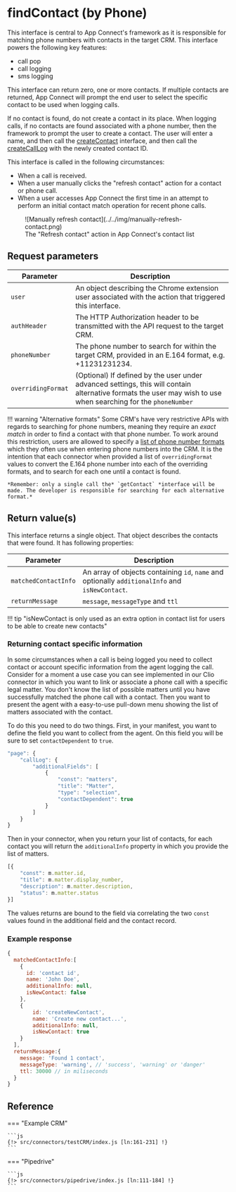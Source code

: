# findContact (by Phone)

This interface is central to App Connect's framework as it is responsible for matching phone numbers with contacts in the target CRM. This interface powers the following key features:

* call pop
* call logging
* sms logging

This interface can return zero, one or more contacts. If multiple contacts are returned, App Connect will prompt the end user to select the specific contact to be used when logging calls. 

If no contact is found, do not create a contact in its place. When logging calls, if no contacts are found associated with a phone number, then the framework to prompt the user to create a contact. The user will enter a name, and then call the [createContact](createContact.md) interface, and then call the [createCallLog](createCallLog.md) with the newly created contact ID. 

This interface is called in the following circumstances:

* When a call is received.
* When a user manually clicks the "refresh contact" action for a contact or phone call. 
* When a user accesses App Connect the first time in an attempt to perform an initial contact match operation for recent phone calls. 

<figure markdown>
  ![Manually refresh contact](../../img/manually-refresh-contact.png)
  <figcaption>The "Refresh contact" action in App Connect's contact list</figcaption>
</figure>

## Request parameters

| Parameter          | Description                                                                                              |
|--------------------|----------------------------------------------------------------------------------------------------------|
| `user`             | An object describing the Chrome extension user associated with the action that triggered this interface. |
| `authHeader`       | The HTTP Authorization header to be transmitted with the API request to the target CRM.                  |
| `phoneNumber`      | The phone number to search for within the target CRM, provided in an E.164 format, e.g. +11231231234.    |
| `overridingFormat` | (Optional) If defined by the user under advanced settings, this will contain alternative formats the user may wish to use when searching for the `phoneNumber` |

!!! warning "Alternative formats"
    Some CRM's have very restrictive APIs with regards to searching for phone numbers, meaning they require an *exact match* in order to find a contact with that phone number. To work around this restriction, users are allowed to specify a [list of phone number formats](../../users/phone-number-formats.md) which they often use when entering phone numbers into the CRM. It is the intention that each connector when provided a list of `overridingFormat` values to convert the E.164 phone number into each of the overriding formats, and to search for each one until a contact is found.
	
	*Remember: only a single call the* `getContact` *interface will be made. The developer is responsible for searching for each alternative format.*

## Return value(s)

This interface returns a single object. That object describes the contacts that were found. It has following properties:

| Parameter | Description                                                                                                          |
|-----------|----------------------------------------------------------------------------------------------------------------------|
|`matchedContactInfo`| An array of objects containing `id`, `name` and optionally `additionalInfo` and `isNewContact`.|
|`returnMessage`|`message`, `messageType` and `ttl`|

!!! tip "isNewContact is only used as an extra option in contact list for users to be able to create new contacts"

### Returning contact specific information

In some circumstances when a call is being logged you need to collect contact or account specific information from the agent logging the call. Consider for a moment a use case you can see implemented in our Clio connector in which you want to link or associate a phone call with a specific legal matter. You don't know the list of possible matters until you have successfully matched the phone call with a contact. Then you want to present the agent with a easy-to-use pull-down menu showing the list of matters associated with the contact. 

To do this you need to do two things. First, in your manifest, you want to define the field you want to collect from the agent. On this field you will be sure to set `contactDependent` to `true`. 

```js hl_lines="8"
"page": {
    "callLog": {
        "additionalFields": [
            {
                "const": "matters",
                "title": "Matter",
                "type": "selection",
                "contactDependent": true
            }
        ]
    }
}
```

Then in your connector, when you return your list of contacts, for each contact you will return the `additionalInfo` property in which you provide the list of matters. 

```js hl_lines="2"
[{ 
    "const": m.matter.id, 
	"title": m.matter.display_number, 
	"description": m.matter.description, 
	"status": m.matter.status 
}]
```

The values returns are bound to the field via correlating the two `const` values found in the additional field and the contact record. 

### Example response

```js
{
  matchedContactInfo:[
    {
      id: 'contact id',
      name: 'John Doe',
      additionalInfo: null,
      isNewContact: false
    },
    {
        id: 'createNewContact',
        name: 'Create new contact...',
        additionalInfo: null,
        isNewContact: true
    }
  ],
  returnMessage:{
    message: 'Found 1 contact',
    messageType: 'warning', // 'success', 'warning' or 'danger'
    ttl: 30000 // in miliseconds
  }
}
```

## Reference

=== "Example CRM"

    ```js
    {!> src/connectors/testCRM/index.js [ln:161-231] !}
	```
	
=== "Pipedrive"

	```js
    {!> src/connectors/pipedrive/index.js [ln:111-184] !}
	```

